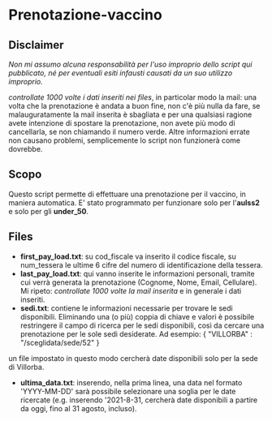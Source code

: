 # Prenotazione-vaccino

## Disclaimer

*Non mi assumo alcuna responsabilità per l'uso improprio dello script qui pubblicato, né per eventuali esiti infausti causati da un suo utilizzo improprio.*

*controllate 1000 volte i dati inseriti nei files*, in particolar modo la mail: una volta che la prenotazione è andata a buon fine, non c'è più nulla da fare, se malauguratamente la mail inserita è sbagliata e per una qualsiasi ragione avete intenzione di spostare la prenotazione, non avete più modo di cancellarla, se non chiamando il numero verde.
Altre informazioni errate non causano problemi, semplicemente lo script non funzionerà come dovrebbe.

## Scopo

Questo script permette di effettuare una prenotazione per il vaccino, in maniera automatica.
E' stato programmato per funzionare solo per l'**aulss2** e solo per gli **under_50**.

## Files

- **first_pay_load.txt**: su cod_fiscale va inserito il codice fiscale, su num_tessera le ultime 6 cifre del numero di identificazione della tessera.
- **last_pay_load.txt**: qui vanno inserite le informazioni personali, tramite cui verrà generata la prenotazione (Cognome, Nome, Email, Cellulare).
Mi ripeto: *controllate 1000 volte la mail inserita* e in generale i dati inseriti.
- **sedi.txt**: contiene le informazioni necessarie per trovare le sedi disponibili. Eliminando una (o più) coppia di chiave e valori è possibile restringere il campo di ricerca per le sedi disponibili, così da cercare una prenotazione per le sole sedi desiderate.
Ad esempio:
{
    "VILLORBA" : "/sceglidata/sede/52"
}

un file impostato in questo modo cercherà date disponibili solo per la sede di Villorba.

- **ultima_data.txt**: inserendo, nella prima linea, una data nel formato 'YYYY-MM-DD' sarà possibile selezionare una soglia per le date ricercate (e.g. inserendo '2021-8-31, cercherà date disponibili a partire da oggi, fino al 31 agosto, incluso).
